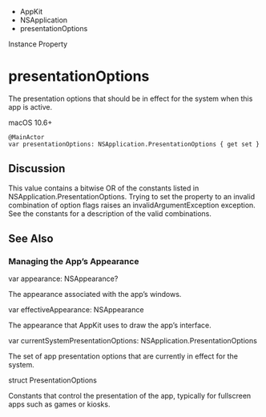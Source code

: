 

- AppKit
- NSApplication
-  presentationOptions 

Instance Property

# presentationOptions

The presentation options that should be in effect for the system when this app is active.

macOS 10.6+

``` source
@MainActor
var presentationOptions: NSApplication.PresentationOptions { get set }
```

## Discussion

This value contains a bitwise OR of the constants listed in NSApplication.PresentationOptions. Trying to set the property to an invalid combination of option flags raises an invalidArgumentException exception. See the constants for a description of the valid combinations.

## See Also

### Managing the App’s Appearance

var appearance: NSAppearance?

The appearance associated with the app’s windows.

var effectiveAppearance: NSAppearance

The appearance that AppKit uses to draw the app’s interface.

var currentSystemPresentationOptions: NSApplication.PresentationOptions

The set of app presentation options that are currently in effect for the system.

struct PresentationOptions

Constants that control the presentation of the app, typically for fullscreen apps such as games or kiosks.

